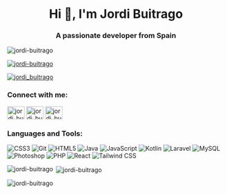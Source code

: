 <h1 align="center">Hi 👋, I'm Jordi Buitrago</h1>
<h3 align="center">A passionate developer from Spain</h3>

<p align="left"> <img src="https://komarev.com/ghpvc/?username=jordi-buitrago&label=Profile%20views&color=0e75b6&style=flat" alt="jordi-buitrago" /> </p>

<p align="left"> <a href="https://github.com/ryo-ma/github-profile-trophy"><img src="https://github-profile-trophy.vercel.app/?username=jordi-buitrago" alt="jordi-buitrago" /></a> </p>

<p align="left"> <a href="https://twitter.com/jordi_buitrago" target="blank"><img src="https://img.shields.io/twitter/follow/jordi_buitrago?logo=twitter&style=for-the-badge" alt="jordi_buitrago" /></a> </p>

<h3 align="left">Connect with me:</h3>
<p align="left">
<a href="https://twitter.com/jordi_buitrago" target="blank"><img align="center" src="https://raw.githubusercontent.com/rahuldkjain/github-profile-readme-generator/master/src/images/icons/Social/twitter.svg" alt="jordi_buitrago" height="30" width="40" /></a>
<a href="https://linkedin.com/in/jordi-buitrago-martinez" target="blank"><img align="center" src="https://raw.githubusercontent.com/rahuldkjain/github-profile-readme-generator/master/src/images/icons/Social/linked-in-alt.svg" alt="jordi_buitrago_martinez" height="30" width="40" /></a>
<a href="https://instagram.com/jordi_buitrago" target="blank"><img align="center" src="https://raw.githubusercontent.com/rahuldkjain/github-profile-readme-generator/master/src/images/icons/Social/instagram.svg" alt="jordi_buitrago" height="30" width="40" /></a>
</p>

<h3 align="left">Languages and Tools:</h3>
<p align="left"> 
  <img src="https://img.shields.io/badge/-CSS3-1572B6?style=flat&logo=css3" alt="CSS3" />
  <img src="https://img.shields.io/badge/-Git-F05032?style=flat&logo=git" alt="Git" />
  <img src="https://img.shields.io/badge/-HTML5-E34F26?style=flat&logo=html5" alt="HTML5" />
  <img src="https://img.shields.io/badge/-Java-007396?style=flat&logo=java" alt="Java" />
  <img src="https://img.shields.io/badge/-JavaScript-F7DF1E?style=flat&logo=javascript" alt="JavaScript" />
  <img src="https://img.shields.io/badge/-Kotlin-0095D5?style=flat&logo=kotlin" alt="Kotlin" />
  <img src="https://img.shields.io/badge/-Laravel-FF2D20?style=flat&logo=laravel" alt="Laravel" />
  <img src="https://img.shields.io/badge/-MySQL-4479A1?style=flat&logo=mysql" alt="MySQL" />
  <img src="https://img.shields.io/badge/-Photoshop-31A8FF?style=flat&logo=adobe-photoshop" alt="Photoshop" />
  <img src="https://img.shields.io/badge/-PHP-777BB4?style=flat&logo=php" alt="PHP" />
  <img src="https://img.shields.io/badge/-React-61DAFB?style=flat&logo=react" alt="React" />
  <img src="https://img.shields.io/badge/-Tailwind%20CSS-38B2AC?style=flat&logo=tailwind-css" alt="Tailwind CSS" />
</p>

<p><img align="left" src="https://github-readme-stats.vercel.app/api/top-langs?username=jordi-buitrago&show_icons=true&locale=en&layout=compact" alt="jordi-buitrago" /></p>

<p>&nbsp;<img align="center" src="https://github-readme-stats.vercel.app/api?username=jordi-buitrago&show_icons=true&locale=en" alt="jordi-buitrago" /></p>

<p><img align="center" src="https://github-readme-streak-stats.herokuapp.com/?user=jordi-buitrago&" alt="jordi-buitrago" /></p>
